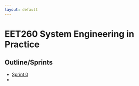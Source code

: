 ```yaml
---
layout: default
---
```


# EET260 System Engineering in Practice

## Outline/Sprints


- [Sprint 0](sprint0)
-